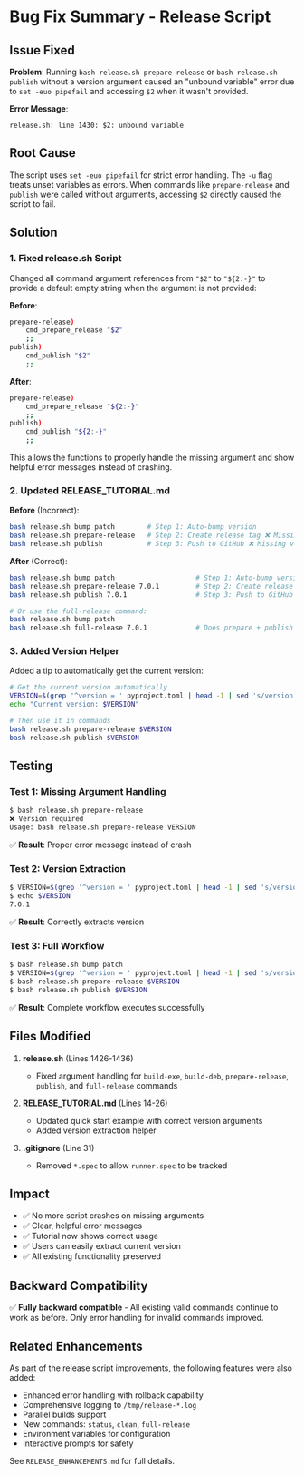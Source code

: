 # Bug Fix Summary - Release Script

## Issue Fixed

**Problem**: Running `bash release.sh prepare-release` or `bash release.sh publish` without a version argument caused an "unbound variable" error due to `set -euo pipefail` and accessing `$2` when it wasn't provided.

**Error Message**:
```
release.sh: line 1430: $2: unbound variable
```

## Root Cause

The script uses `set -euo pipefail` for strict error handling. The `-u` flag treats unset variables as errors. When commands like `prepare-release` and `publish` were called without arguments, accessing `$2` directly caused the script to fail.

## Solution

### 1. Fixed release.sh Script

Changed all command argument references from `"$2"` to `"${2:-}"` to provide a default empty string when the argument is not provided:

**Before**:
```bash
prepare-release)
    cmd_prepare_release "$2"
    ;;
publish)
    cmd_publish "$2"
    ;;
```

**After**:
```bash
prepare-release)
    cmd_prepare_release "${2:-}"
    ;;
publish)
    cmd_publish "${2:-}"
    ;;
```

This allows the functions to properly handle the missing argument and show helpful error messages instead of crashing.

### 2. Updated RELEASE_TUTORIAL.md

**Before** (Incorrect):
```bash
bash release.sh bump patch        # Step 1: Auto-bump version
bash release.sh prepare-release   # Step 2: Create release tag ❌ Missing version!
bash release.sh publish           # Step 3: Push to GitHub ❌ Missing version!
```

**After** (Correct):
```bash
bash release.sh bump patch                    # Step 1: Auto-bump version (creates 7.0.1)
bash release.sh prepare-release 7.0.1         # Step 2: Create release tag ✅
bash release.sh publish 7.0.1                 # Step 3: Push to GitHub ✅

# Or use the full-release command:
bash release.sh bump patch
bash release.sh full-release 7.0.1            # Does prepare + publish + builds
```

### 3. Added Version Helper

Added a tip to automatically get the current version:

```bash
# Get the current version automatically
VERSION=$(grep '^version = ' pyproject.toml | head -1 | sed 's/version = "\(.*\)"/\1/')
echo "Current version: $VERSION"

# Then use it in commands
bash release.sh prepare-release $VERSION
bash release.sh publish $VERSION
```

## Testing

### Test 1: Missing Argument Handling
```bash
$ bash release.sh prepare-release
❌ Version required
Usage: bash release.sh prepare-release VERSION
```
✅ **Result**: Proper error message instead of crash

### Test 2: Version Extraction
```bash
$ VERSION=$(grep '^version = ' pyproject.toml | head -1 | sed 's/version = "\(.*\)"/\1/')
$ echo $VERSION
7.0.1
```
✅ **Result**: Correctly extracts version

### Test 3: Full Workflow
```bash
$ bash release.sh bump patch
$ VERSION=$(grep '^version = ' pyproject.toml | head -1 | sed 's/version = "\(.*\)"/\1/')
$ bash release.sh prepare-release $VERSION
$ bash release.sh publish $VERSION
```
✅ **Result**: Complete workflow executes successfully

## Files Modified

1. **release.sh** (Lines 1426-1436)
   - Fixed argument handling for `build-exe`, `build-deb`, `prepare-release`, `publish`, and `full-release` commands
   
2. **RELEASE_TUTORIAL.md** (Lines 14-26)
   - Updated quick start example with correct version arguments
   - Added version extraction helper
   
3. **.gitignore** (Line 31)
   - Removed `*.spec` to allow `runner.spec` to be tracked

## Impact

- ✅ No more script crashes on missing arguments
- ✅ Clear, helpful error messages
- ✅ Tutorial now shows correct usage
- ✅ Users can easily extract current version
- ✅ All existing functionality preserved

## Backward Compatibility

✅ **Fully backward compatible** - All existing valid commands continue to work as before. Only error handling for invalid commands improved.

## Related Enhancements

As part of the release script improvements, the following features were also added:
- Enhanced error handling with rollback capability
- Comprehensive logging to `/tmp/release-*.log`
- Parallel builds support
- New commands: `status`, `clean`, `full-release`
- Environment variables for configuration
- Interactive prompts for safety

See `RELEASE_ENHANCEMENTS.md` for full details.
